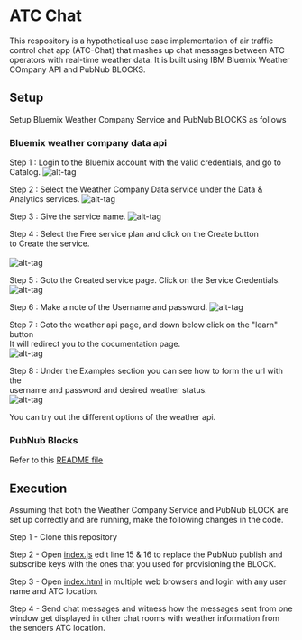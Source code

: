 # ATC Chat
This respository is a hypothetical use case implementation of air traffic control chat app (ATC-Chat) that mashes up chat messages between ATC operators with real-time weather data. It is built using IBM Bluemix Weather COmpany API and PubNub BLOCKS.

## Setup

Setup Bluemix Weather Company Service and PubNub BLOCKS as follows

### Bluemix weather company data api 
Step 1 : Login to the Bluemix account with the valid credentials, and go to Catalog.
        ![alt-tag](https://github.com/shyampurk/atc-chat/blob/master/screenshots/bluemix_weatherapi/b_atc_step1.png)
        
Step 2 : Select the Weather Company Data service under the Data & Analytics services.
        ![alt-tag](https://github.com/shyampurk/atc-chat/blob/master/screenshots/bluemix_weatherapi/b_atc_step2.png)

Step 3 : Give the service name.
        ![alt-tag](https://github.com/shyampurk/atc-chat/blob/master/screenshots/bluemix_weatherapi/b_atc_step3.png)

Step 4 : Select the Free service plan and click on the Create button<br>
        to Create the service.      
        <br>![alt-tag](https://github.com/shyampurk/atc-chat/blob/master/screenshots/bluemix_weatherapi/b_atc_step4.png)

Step 5 : Goto the Created service page. Click on the Service Credentials.
        ![alt-tag](https://github.com/shyampurk/atc-chat/blob/master/screenshots/bluemix_weatherapi/b_atc_step5.png)

Step 6 : Make a note of the Username and password.
        ![alt-tag](https://github.com/shyampurk/atc-chat/blob/master/screenshots/bluemix_weatherapi/b_atc_step6.png)

Step 7 : Goto the weather api page, and down below click on the "learn" button<br>
        It will redirect you to the documentation page.      
        ![alt-tag](https://github.com/shyampurk/atc-chat/blob/master/screenshots/bluemix_weatherapi/b_atc_step7.png)

Step 8 : Under the Examples section you can see how to form the url with the<br>
        username and password and desired weather status.        
        ![alt-tag](https://github.com/shyampurk/atc-chat/blob/master/screenshots/bluemix_weatherapi/b_atc_step8.png)

You can try out the different options of the weather api.

### PubNub Blocks

Refer to this [README file](blocks/README.md)

## Execution

Assuming that both the Weather Company Service and PubNub BLOCK are set up correctly and are running, make the following changes in the code.

Step 1 - Clone this repository 

Step 2 - Open [index.js](app/index.js) edit line 15 & 16 to replace the PubNub publish and subscribe keys with the ones that you used for provisioning the BLOCK.

Step 3 - Open [index.html](app/index.html) in multiple web browsers and login with any user name and ATC location. 

Step 4 - Send chat messages and witness how the messages sent from one window get displayed in other chat rooms with weather information from the senders ATC location.



